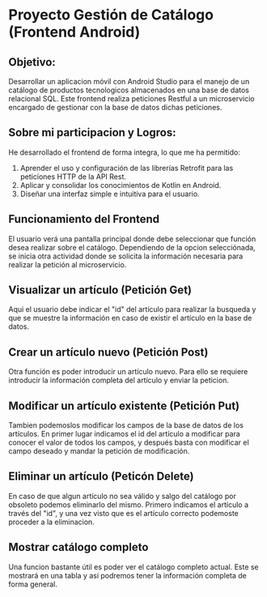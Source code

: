 # Proyecto Gestión de Catálogo (Frontend Android)

## Objetivo:
Desarrollar un aplicacion móvil con Android Studio para el manejo de un catálogo de productos tecnologicos almacenados en una base de datos relacional SQL. Este frontend realiza peticiones Restful a un microservicio encargado de gestionar con la base de datos dichas peticiones.

## Sobre mi participacion y Logros:
He desarrollado el frontend de forma integra, lo que me ha permitido:

1. Aprender el uso y configuración de las librerías Retrofit para las peticiones HTTP de la API Rest.
2. Aplicar y consolidar los conocimientos de Kotlin en Android.
3. Diseñar una interfaz simple e intuitiva para el usuario.

## Funcionamiento del Frontend
El usuario verá una pantalla principal donde debe seleccionar que función desea realizar sobre el catálogo. Dependiendo de la opcion selecciónada, se inicia otra actividad donde se solicita la información necesaria para realizar la petición al microservicio.

## Visualizar un artículo (Petición Get)
Aqui el usuario debe indicar el "id" del artículo para realizar la busqueda y que se muestre la información en caso de existir el artículo en la base de datos.

## Crear un artículo nuevo (Petición Post)
Otra función es poder introducir un artículo nuevo. Para ello se requiere introducir la información completa del artículo y enviar la peticion.

## Modificar un artículo existente (Petición Put)
Tambien podemoslos modificar los campos de la base de datos de los artículos. En primer lugar indicamos el id del artículo a modificar para conocer el valor de todos los campos, y después basta con modificar el campo deseado y mandar la petición de modificación.

## Eliminar un artículo (Peticón Delete)
En caso de que algun artículo no sea válido y salgo del catálogo por obsoleto podemos eliminarlo del mismo. Primero indicamos el artículo a través del "id", y una vez visto que es el artículo correcto podemoste proceder a la eliminacion.

## Mostrar catálogo completo
Una funcion bastante útil es poder ver el catálogo completo actual. Este se mostrará en una tabla y así podremos tener la información completa de forma general.
